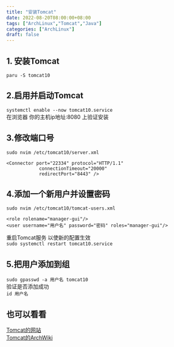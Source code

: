 ```yaml
---
title: "安装Tomcat"
date: 2022-08-20T08:00:00+08:00
tags: ["ArchLinux","Tomcat","Java"]
categories: ["ArchLinux"]
draft: false
---
```


## 1. 安装Tomcat

`paru -S tomcat10`

## 2.启用并启动Tomcat

`systemctl enable --now tomcat10.service`  
在浏览器 你的主机ip地址:8080 上验证安装

## 3.修改端口号

`sudo nvim /etc/tomcat10/server.xml`

```
<Connector port="22334" protocol="HTTP/1.1"
            connectionTimeout="20000"
            redirectPort="8443" />
```

## 4.添加一个新用户并设置密码

`sudo nvim /etc/tomcat10/tomcat-users.xml`

```
<role rolename="manager-gui"/>
<user username="用户名" password="密码" roles="manager-gui"/>
```

重启Tomcat服务 以使新的配置生效  
`sudo systemctl restart tomcat10.service`

## 5.把用户添加到组

`sudo gpasswd -a 用户名 tomcat10`  
验证是否添加成功  
`id 用户名`

## 也可以看看

[Tomcat的网站](https://tomcat.apache.org/)  
[Tomcat的ArchWiki](https://wiki.archlinux.org/title/Tomcat)